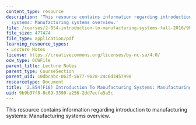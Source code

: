 ```yaml
---
content_type: resource
description: 'This resource contains information regarding introduction to manufacturing
  systems: Manufacturing systems overview.'
file: /courses/2-854-introduction-to-manufacturing-systems-fall-2016/9b9b97f88c693390a2562dd7ecfa5a5c_MIT2_854F16_Introduction.pdf
file_size: 477474
file_type: application/pdf
learning_resource_types:
- Lecture Notes
license: https://creativecommons.org/licenses/by-nc-sa/4.0/
ocw_type: OCWFile
parent_title: Lecture Notes
parent_type: CourseSection
parent_uid: 10dbcabc-062f-5677-9628-24c6d3457998
resourcetype: Document
title: '2.854(F16) Introduction To Manufacturing Systems: Manufacturing Systems Overview'
uid: 9b9b97f8-8c69-3390-a256-2dd7ecfa5a5c
---
```

This resource contains information regarding introduction to manufacturing systems: Manufacturing systems overview.